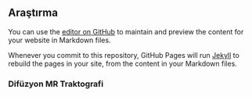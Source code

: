 ## Araştırma

You can use the [editor on GitHub](https://github.com/tibbigoruntuleme/tibbigoruntuleme.github.io/edit/master/README.md) to maintain and preview the content for your website in Markdown files.

Whenever you commit to this repository, GitHub Pages will run [Jekyll](https://jekyllrb.com/) to rebuild the pages in your site, from the content in your Markdown files.

### Difüzyon MR Traktografi

